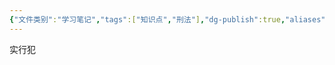 ```yaml
---
{"文件类别":"学习笔记","tags":["知识点","刑法"],"dg-publish":true,"aliases":["间接实行犯"],"permalink":"/学习笔记studyup/刑总/间接正犯/","dgPassFrontmatter":true,"created":"2024-11-03T15:46:42.183+08:00","updated":"2024-11-12T14:08:22.870+08:00"}
---
```


实行犯